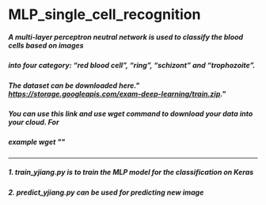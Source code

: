 # MLP_single_cell_recognition
##### A multi-layer perceptron neutral network is used to classify the blood cells based on images 
##### into four category:  “red blood cell”, “ring”, “schizont” and “trophozoite”.
##### The dataset can be downloaded here." https://storage.googleapis.com/exam-deep-learning/train.zip."
##### You can use this link and use wget command to download your data into your cloud. For
##### example wget "<data link>"
----------------------------------------------------------------------------------------------------
##### 1. train_yjiang.py is to train the MLP model for the classification on Keras
##### 2. predict_yjiang.py can be used for predicting new image
